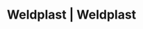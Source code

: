 ---
Link: "file:/Users/vinayakpatel/Downloads/www.weldplast.cz/eshop_products_compare/add/eshop-products-variant12"
product_name: "null"
product_id: "null"
title: "Weldplast | Weldplast"
product_desc: ""
product_specs: ""
product_downloads: ""
href: ""
accessories: ""
similar_products: ""
---